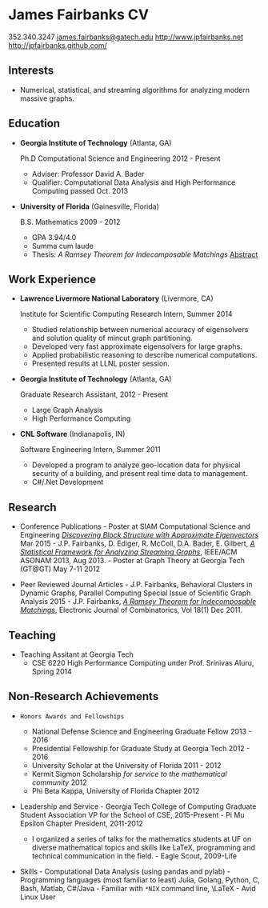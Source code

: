 James Fairbanks CV
==================

352.340.3247
james.fairbanks@gatech.edu
<http://www.jpfairbanks.net>
<http://jpfairbanks.github.com/>

Interests
---------

*   Numerical, statistical, and streaming algorithms for analyzing modern massive graphs.

Education
---------

*   **Georgia Institute of Technology** (Atlanta, GA)

    Ph.D Computational Science and Engineering 2012 - Present
    - Adviser: Professor David A. Bader
    - Qualifier: Computational Data Analysis and High Performance Computing passed Oct. 2013

*   **University of Florida** (Gainesville, Florida)

    B.S. Mathematics 2009 - 2012

    -   GPA 3.94/4.0
    -   Summa cum laude
    -   Thesis: *A Ramsey Theorem for Indecomposable Matchings* [Abstract](http://www.combinatorics.org/ojs/index.php/eljc/article/view/v18i1p227)


Work Experience
---------------

*   **Lawrence Livermore National Laboratory** (Livermore, CA)

    Institute for Scientific Computing Research Intern, Summer 2014

    -   Studied relationship between numerical accuracy of eigensolvers and solution quality of mincut graph partitioning.
    -   Developed very fast approximate eigensolvers for large graphs.
    -   Applied probabilistic reasoning to describe numerical computations.
    -   Presented results at LLNL poster session.

*   **Georgia Institute of Technology** (Atlanta, GA)

    Graduate Research Assistant, 2012 - Present

    -   Large Graph Analysis
    -   High Performance Computing

*   **CNL Software** (Indianapolis, IN)

    Software Engineering Intern, Summer 2011

    - Developed a program to analyze geo-location data for
    physical security of a building, and present real time data to management.
    - C#/.Net Development

Research
--------

*    Conference Publications
    - Poster at SIAM Computational Science and Engineering [*Discovering Block Structure with Approximate Eigenvectors*]() Mar 2015
    - J.P. Fairbanks, D. Ediger, R. McColl, D.A. Bader, E. Gilbert, [*A Statistical Framework for Analyzing Streaming Graphs*](http://stingergraph.com/data/uploads/papers/streaming-twitter-stats.pdf), IEEE/ACM ASONAM 2013, Aug 2013.
    - Poster at Graph Theory at Georgia Tech (GT@GT) May 7-11 2012

*    Peer Reviewed Journal Articles
    - J.P. Fairbanks, Behavioral Clusters in Dynamic Graphs, Parallel Computing Special Issue of Scientific Graph Analysis 2015
    - J.P. Fairbanks, [*A Ramsey Theorem for Indecomposable Matchings*](http://www.combinatorics.org/ojs/index.php/eljc/article/view/v18i1p227/pdf),  Electronic Journal of Combinatorics, Vol 18(1) Dec 2011.

Teaching
--------

* Teaching Assitant at Georgia Tech
    - CSE 6220 High Performance Computing under Prof. Srinivas Aluru, Spring 2014 

Non-Research Achievements
-------------------------

*     Honors Awards and Fellowships

    - National Defense Science and Engineering Graduate Fellow 2013 - 2016
    - Presidential Fellowship for Graduate Study at Georgia Tech 2012 - 2016
    - University Scholar at the University of Florida 2011 - 2012
    - Kermit Sigmon Scholarship *for service to the mathematical community*  2012
    - Phi Beta Kappa, University of Florida Chapter 2012

*    Leadership and Service
    - Georgia Tech College of Computing Graduate Student Association VP for the School of CSE, 2015-Present
    - Pi Mu Epsilon Chapter President, 2011-2012
        - I organized a series of talks for the mathematics students at UF on diverse mathematical topics and skills like LaTeX, programming and technical communication in the field.
    - Eagle Scout, 2009-Life

*    Skills
    - Computational Data Analysis (using pandas and pylab)
    - Programming languages (most familiar to least) Julia, Golang, Python, C, Bash, Matlab, C#/Java
    - Familiar with `*NIX` command line, \LaTeX
    - Avid Linux User
